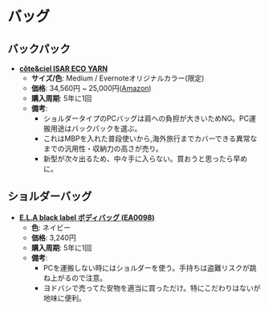 バッグ
====

バックパック
----

- [**côte&ciel ISAR ECO YARN**](http://www.coteetciel.jp/products/detail.php?product_id=17)
  - **サイズ/色**: Medium / Evernoteオリジナルカラー(限定)
  - **価格**: 34,560円 ~ 25,000円([Amazon](https://www.amazon.co.jp/dp/B00OER4I3U))
  - **購入周期**: 5年に1回
  - **備考**:
    - ショルダータイプのPCバッグは肩への負担が大きいためNG。PC運搬用途はバックパックを選ぶ。
    - これはMBPを入れた普段使いから,海外旅行までカバーできる異常なまでの汎用性・収納力の高さが売り。
    - 新型が次々出るため、中々手に入らない。買おうと思ったら早めに。

ショルダーバッグ
----

- [**E.L.A black label ボディバッグ \(EA0098\)**](https://www.amazon.co.jp/dp/B01835V9W6)
  - **色**: ネイビー
  - **価格**: 3,240円
  - **購入周期**: 5年に1回
  - **備考**:
    - PCを運搬しない時にはショルダーを使う。手持ちは盗難リスクが跳ね上がるので注意。
    - ヨドバシで売ってた安物を適当に買っただけ。特にこだわりはないが地味に便利。
